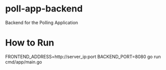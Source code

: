 # poll-app-backend
Backend for the Polling Application

# How to Run

FRONTEND_ADDRESS=http://server_ip:port BACKEND_PORT=8080 go run cmd/app/main.go

